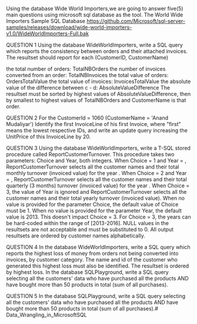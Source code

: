 Using the database Wide World Importers,we are going to answer five(5) main questions using microsoft sql database as the tool.
The World Wide Importers Sample SQL Database
https://github.com/Microsoft/sql-server-samples/releases/download/wide-world-importers-v1.0/WideWorldImporters-Full.bak


QUESTION 1
Using the database WideWorldImporters, write a SQL query which reports the consistency between orders and their attached invoices. The resultset should report for each (CustomerID, CustomerName)

the total number of orders: TotalNBOrders
the number of invoices converted from an order: TotalNBInvoices
the total value of orders: OrdersTotalValue
the total value of invoices: InvoicesTotalValue
the absolute value of the difference between c - d: AbsoluteValueDifference
The resultset must be sorted by highest values of AbsoluteValueDifference, then by smallest to highest values of TotalNBOrders and CustomerName is that order.

QUESTION 2
For the CustomerId = 1060 (CustomerName = 'Anand Mudaliyar') Identify the first InvoiceLine of his first Invoice, where "first" means the lowest respective IDs, and write an update query increasing the UnitPrice of this InvoiceLine by 20.

QUESTION 3
Using the database WideWorldImporters, write a T-SQL stored procedure called ReportCustomerTurnover. This procedure takes two parameters: Choice and Year, both integers.
When Choice = 1 and Year = , ReportCustomerTurnover selects all the customer names and their total monthly turnover (invoiced value) for the year .
When Choice = 2 and Year = , ReportCustomerTurnover selects all the customer names and their total quarterly (3 months) turnover (invoiced value) for the year .
When Choice = 3, the value of Year is ignored and ReportCustomerTurnover selects all the customer names and their total yearly turnover (invoiced value).
When no value is provided for the parameter Choice, the default value of Choice must be 1. When no value is provided for the parameter Year, the default value is 2013. This doesn't impact Choice = 3.
For Choice = 3, the years can be hard-coded within the range of [2013-2016].
NULL values in the resultsets are not acceptable and must be substituted to 0.
All output resultsets are ordered by customer names alphabetically.

QUESTION 4
In the database WideWorldImporters, write a SQL query which reports the highest loss of money from orders not being converted into invoices, by customer category. The name and id of the customer who generated this highest loss must also be identified. The resultset is ordered by highest loss.
In the database SQLPlayground, write a SQL query selecting all the customers' data who have purchased all the products AND have bought more than 50 products in total (sum of all purchases).

QUESTION 5
In the database SQLPlayground, write a SQL query selecting all the customers' data who have purchased all the products AND have bought more than 50 products in total (sum of all purchases).# Data_Wrangling_in_MicrosoftSQL
